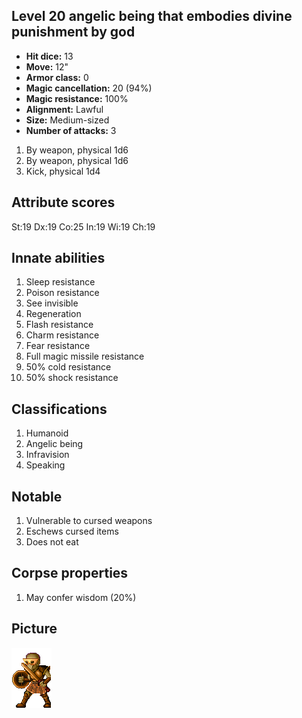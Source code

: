 ## Level 20 angelic being that embodies divine punishment by god

- **Hit dice:** 13
- **Move:** 12"
- **Armor class:** 0
- **Magic cancellation:** 20 (94%)
- **Magic resistance:** 100%
- **Alignment:** Lawful
- **Size:** Medium-sized
- **Number of attacks:** 3
1. By weapon, physical 1d6
2. By weapon, physical 1d6
3. Kick, physical 1d4

## Attribute scores

St:19 Dx:19 Co:25 In:19 Wi:19 Ch:19

## Innate abilities

1. Sleep resistance
2. Poison resistance
3. See invisible
4. Regeneration
5. Flash resistance
6. Charm resistance
7. Fear resistance
8. Full magic missile resistance
9. 50% cold resistance
10. 50% shock resistance

## Classifications

1. Humanoid
2. Angelic being
3. Infravision
4. Speaking

## Notable

1. Vulnerable to cursed weapons
2. Eschews cursed items
3. Does not eat

## Corpse properties

1. May confer wisdom (20%)

## Picture

![Aleax](https://github.com/hyvanmielenpelit/GnollHackTileSet/blob/main/Monsters/aleax/aleax.png?raw=true)
